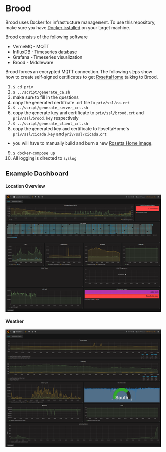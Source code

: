 # Brood

Brood uses Docker for infrastructure management. To use this repository, make sure you have [Docker installed](https://docs.docker.com/engine/installation/) on your target machine.

Brood consists of the following software
* VerneMQ - MQTT
* InfluxDB - Timeseries database
* Grafana - Timeseries visualization
* Brood - Middleware

Brood forces an encrypted MQTT connection. The following steps show how to create self-signed certificates to get [RosettaHome](https://github.com/rosetta-home/rosetta_home) talking to Brood.

1. `$ cd priv`
2. `$ ../script/generate_ca.sh`
3. make sure to fill in the questions
4. copy the generated certificate .crt file to `priv/ssl/ca.crt`
5. `$ ../script/generate_server_crt.sh`
6. copy the generate key and certificate to `priv/ssl/brood.crt` and `priv/ssl/brood.key` respectively
7. `$ ../script/generate_client_crt.sh`
8. copy the generated key and certificate to RosettaHome's `priv/ssl/cicada.key` and `priv/ssl/cicada.crt`
  * you will have to manually build and burn a new [Rosetta Home image](https://github.com/rosetta-home/rosetta_home/blob/master/INSTALL.md).
9. `$ docker-compose up`
10. All logging is directed to `syslog`

## Example Dashboard

#### Location Overview
![Location Overview](./assets/location_overview.png)

#### Weather
![Weather](./assets/weather.png)
